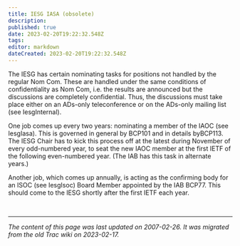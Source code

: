 ```yaml
---
title: IESG IASA (obsolete)
description: 
published: true
date: 2023-02-20T19:22:32.548Z
tags: 
editor: markdown
dateCreated: 2023-02-20T19:22:32.548Z
---
```


 The IESG has certain nominating tasks for positions not handled by the regular Nom Com. These are handled under the same conditions of confidentiality as Nom Com, i.e. the results are announced but the discussions are completely confidential. Thus, the discussions must take place either on an ADs-only teleconference or on the ADs-only mailing list (see IesgInternal).

One job comes up every two years: nominating a member of the IAOC (see IesgIasa). This is governed in general by ​BCP101 and in details by ​BCP113. The IESG Chair has to kick this process off at the latest during November of every odd-numbered year, to seat the new IAOC member at the first IETF of the following even-numbered year. (The IAB has this task in alternate years.)

Another job, which comes up annually, is acting as the confirming body for an ISOC (see IesgIsoc) Board Member appointed by the IAB ​BCP77. This should come to the IESG shortly after the first IETF each year.


&nbsp;
&nbsp;
&nbsp;

---

*The content of this page was last updated on 2007-02-26. It was migrated from the old Trac wiki on 2023-02-17.*